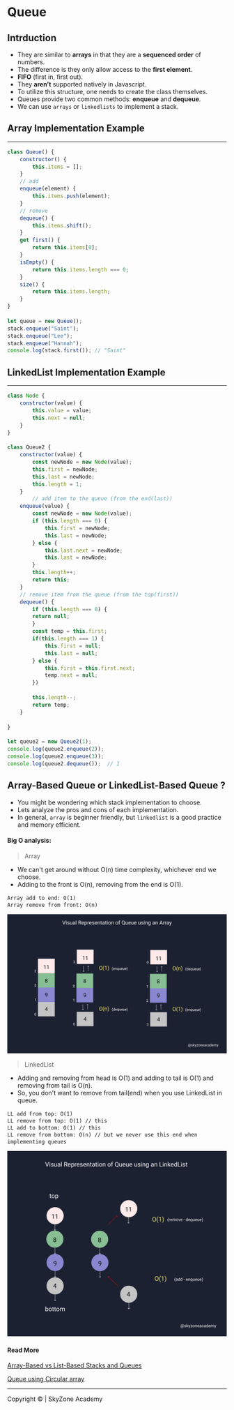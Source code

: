 # Queue

## Intrduction

- They are similar to **arrays** in that they are a **sequenced order** of numbers.
- The difference is they only allow access to the **first element**.
- **FIFO** (first in, first out).
- They **aren’t** supported natively in Javascript.
- To utilize this structure, one needs to create the class themselves.
- Queues provide two common methods: **enqueue** and **dequeue**.
- We can use `arrays` or `linkedlists` to implement a stack.

## Array Implementation Example

---

```javascript
class Queue() {
    constructor() {
        this.items = [];
    }
    // add
    enqueue(element) {
        this.items.push(element);
    }
    // remove 
    dequeue() {
        this.items.shift();
    }
    get first() {
        return this.items[0];
    }
    isEmpty() {
        return this.items.length === 0;
    }
    size() {
        return this.items.length;
    }
}

let queue = new Queue();
stack.enqueue("Saint");
stack.enqueue("Lee");
stack.enqueue("Hannah");
console.log(stack.first()); // "Saint"
```

## LinkedList Implementation Example

---

```javascript
class Node {
    constructor(value) {
        this.value = value;
        this.next = null;
    }
}

class Queue2 {
    constructor(value) {
        const newNode = new Node(value);
        this.first = newNode;
        this.last = newNode;
        this.length = 1;
    }
        // add item to the queue (from the end(last))
    enqueue(value) {
        const newNode = new Node(value);
        if (this.length === 0) {
            this.first = newNode;
            this.last = newNode;
        } else {
            this.last.next = newNode;
            this.last = newNode;
        }
        this.length++;
        return this;
    }
    // remove item from the queue (from the top(first))
    dequeue() {
        if (this.length === 0) {
        return null;
        }
        const temp = this.first;
        if(this.length === 1) {
            this.first = null;
            this.last = null;
        } else {
            this.first = this.first.next;
            temp.next = null;
        })

        this.length--;
        return temp;
    }

}

let queue2 = new Queue2(1);
console.log(queue2.enqueue(2));
console.log(queue2.enqueue(3));
console.log(queue2.dequeue());  // 1
```

## Array-Based Queue or LinkedList-Based Queue ?

- You might be wondering which stack implementation to choose.
- Lets analyze the pros and cons of each implementation.
- In general, `array` is beginner friendly, but `linkedlist` is a good practice and memory efficient.

#### Big O analysis:

> Array

- We can't get around without O(n) time complexity, whichever end we choose.
- Adding to the front is O(n), removing from the end is O(1).

```
Array add to end: O(1)
Array remove from front: O(n)
```

![Queue using array](../_media/queue_arrays.png)

> LinkedList

- Adding and removing from head is O(1) and adding to tail is O(1) and removing from tail is O(n).
- So, you don't want to remove from tail(end) when you use LinkedList in queue.

```
LL add from top: O(1)
LL remove from top: O(1) // this
LL add to bottom: O(1) // this
LL remove from bottom: O(n) // but we never use this end when implementing queues
```

![Queue using array](../_media/queue_linkedlist.png)

#### Read More 

[Array-Based vs List-Based Stacks and Queues](https://stackoverflow.com/questions/7477181/array-based-vs-list-based-stacks-and-queues)

[Queue using Circular array](https://www.youtube.com/watch?v=V6X6yXvT9uI&t=184s&ab_channel=CodeWhoop)

---

Copyright © | SkyZone Academy

